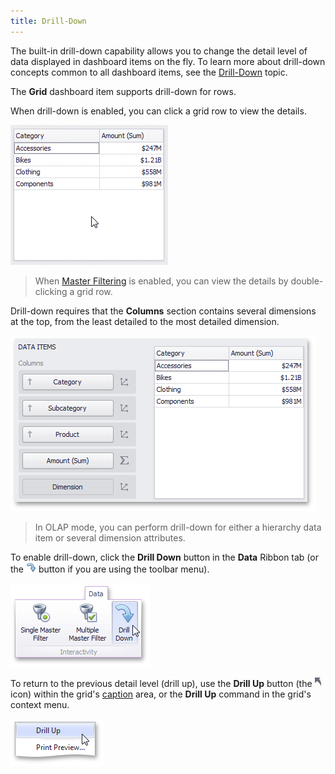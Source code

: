 ```yaml
---
title: Drill-Down
---
```

The built-in drill-down capability allows you to change the detail level of data displayed in dashboard items on the fly. To learn more about drill-down concepts common to all dashboard items, see the [Drill-Down](../../../../../../dashboard-for-desktop/articles/dashboard-designer/interactivity/drill-down.md) topic.

The **Grid** dashboard item supports drill-down for rows.

When drill-down is enabled, you can click a grid row to view the details.

![Anim_Grid_DrillDown](../../../../../images/Img19684.gif)

> When [Master Filtering](../../../../../../dashboard-for-desktop/articles/dashboard-designer/designing-dashboard-items/cards/interactivity/master-filtering.md) is enabled, you can view the details by double-clicking a grid row.

Drill-down requires that the **Columns** section contains several dimensions at the top, from the least detailed to the most detailed dimension.

![Grid_Interactivity_DrillDown_DataItems](../../../../../images/Img19685.png)

> In OLAP mode, you can perform drill-down for either a hierarchy data item or several dimension attributes.

To enable drill-down, click the **Drill Down** button in the **Data** Ribbon tab (or the ![DataShaping_Interactivity_DrillDown_Toolbar](../../../../../images/Img19513.png) button if you are using the toolbar menu).

![DataShaping_Interactivity_DrillDown_Ribbon](../../../../../images/Img19415.png)

To return to the previous detail level (drill up), use the **Drill Up** button (the ![DrillDown_DrillUpArrow](../../../../../images/Img18627.png) icon) within the grid's [caption](../../../../../../dashboard-for-desktop/articles/dashboard-designer/dashboard-layout/dashboard-item-caption.md) area, or the **Drill Up** command in the grid's context menu.

![DrillUpCommand_ContextMenu](../../../../../images/Img22786.png)
